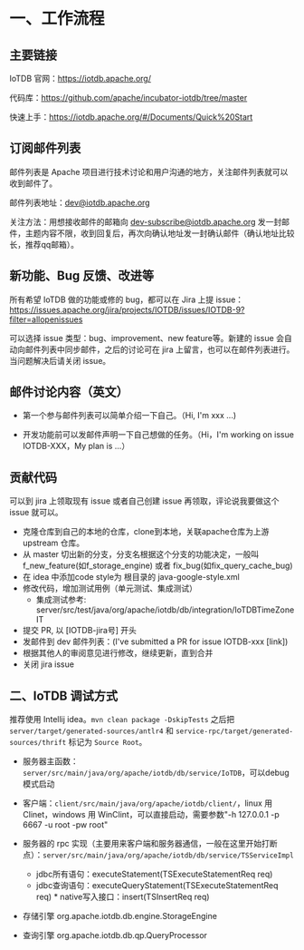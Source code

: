 <!--

    Licensed to the Apache Software Foundation (ASF) under one
    or more contributor license agreements.  See the NOTICE file
    distributed with this work for additional information
    regarding copyright ownership.  The ASF licenses this file
    to you under the Apache License, Version 2.0 (the
    "License"); you may not use this file except in compliance
    with the License.  You may obtain a copy of the License at

        http://www.apache.org/licenses/LICENSE-2.0

    Unless required by applicable law or agreed to in writing,
    software distributed under the License is distributed on an
    "AS IS" BASIS, WITHOUT WARRANTIES OR CONDITIONS OF ANY
    KIND, either express or implied.  See the License for the
    specific language governing permissions and limitations
    under the License.

-->

# 一、工作流程

## 主要链接

IoTDB 官网：https://iotdb.apache.org/

代码库：https://github.com/apache/incubator-iotdb/tree/master

快速上手：https://iotdb.apache.org/#/Documents/Quick%20Start

## 订阅邮件列表

邮件列表是 Apache 项目进行技术讨论和用户沟通的地方，关注邮件列表就可以收到邮件了。

邮件列表地址：dev@iotdb.apache.org

关注方法：用想接收邮件的邮箱向 dev-subscribe@iotdb.apache.org 发一封邮件，主题内容不限，收到回复后，再次向确认地址发一封确认邮件（确认地址比较长，推荐qq邮箱）。

## 新功能、Bug 反馈、改进等

所有希望 IoTDB 做的功能或修的 bug，都可以在 Jira 上提 issue：https://issues.apache.org/jira/projects/IOTDB/issues/IOTDB-9?filter=allopenissues

可以选择 issue 类型：bug、improvement、new feature等。新建的 issue 会自动向邮件列表中同步邮件，之后的讨论可在 jira 上留言，也可以在邮件列表进行。当问题解决后请关闭 issue。

## 邮件讨论内容（英文）

* 第一个参与邮件列表可以简单介绍一下自己。（Hi, I'm xxx ...)

* 开发功能前可以发邮件声明一下自己想做的任务。（Hi，I'm working on issue IOTDB-XXX，My plan is ...）

## 贡献代码

可以到 jira 上领取现有 issue 或者自己创建 issue 再领取，评论说我要做这个 issue 就可以。

* 克隆仓库到自己的本地的仓库，clone到本地，关联apache仓库为上游 upstream 仓库。
* 从 master 切出新的分支，分支名根据这个分支的功能决定，一般叫 f_new_feature(如f_storage_engine) 或者 fix_bug(如fix_query_cache_bug)
* 在 idea 中添加code style为 根目录的 java-google-style.xml
* 修改代码，增加测试用例（单元测试、集成测试）
	* 集成测试参考: server/src/test/java/org/apache/iotdb/db/integration/IoTDBTimeZoneIT
* 提交 PR, 以 [IOTDB-jira号] 开头
* 发邮件到 dev 邮件列表：(I've submitted a PR for issue IOTDB-xxx [link])
* 根据其他人的审阅意见进行修改，继续更新，直到合并
* 关闭 jira issue

## 二、IoTDB 调试方式

推荐使用 Intellij idea。```mvn clean package -DskipTests``` 之后把 ```server/target/generated-sources/antlr4``` 和 ```service-rpc/target/generated-sources/thrift``` 标记为 ```Source Root```。 

* 服务器主函数：```server/src/main/java/org/apache/iotdb/db/service/IoTDB```，可以debug模式启动
* 客户端：```client/src/main/java/org/apache/iotdb/client/```，linux 用 Clinet，windows 用 WinClint，可以直接启动，需要参数"-h 127.0.0.1 -p 6667 -u root -pw root"
* 服务器的 rpc 实现（主要用来客户端和服务器通信，一般在这里开始打断点）：```server/src/main/java/org/apache/iotdb/db/service/TSServiceImpl```
	* jdbc所有语句：executeStatement(TSExecuteStatementReq req)
	* jdbc查询语句：executeQueryStatement(TSExecuteStatementReq req)	* native写入接口：insert(TSInsertReq req)

* 存储引擎 org.apache.iotdb.db.engine.StorageEngine
* 查询引擎 org.apache.iotdb.db.qp.QueryProcessor

